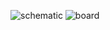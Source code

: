 ![schematic](https://raw.githubusercontent.com/sudoroom/hackomat/master/docs/schematic.png)
![board](https://raw.githubusercontent.com/sudoroom/hackomat/master/docs/board.png)
